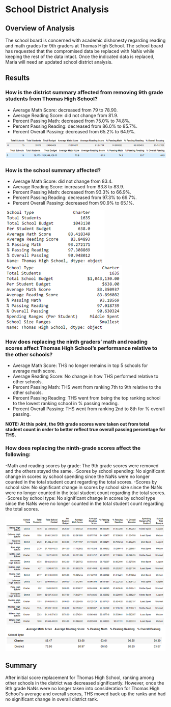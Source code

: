 # School District Analysis

## Overview of Analysis
The school board is concerned with academic dishonesty regarding reading and math grades for 9th graders at Thomas High School. The school board has requested that the compromised data be replaced with NaNs while keeping the rest of the data intact. Once the indicated data is replaced, Maria will need an updated school district analysis. 

## Results
### How is the district summary affected from removing 9th grade students from Thomas High School?
- Average Math Score: decreased from 79 to 78.90.
- Average Reading Score: did not change from 81.9.
- Percent Passing Math: decreased from 75.0% to 74.8%.
- Percent Passing Reading: decreased from 86.0% to 85.7%.
- Percent Overall Passing: decreased from 65.2% to 64.9%.

![District Summary Before](Resources/district_summary_before.png)
![District Summary After](Resources/district_summary_after.png)
    
### How is the school summary affected?
- Average Math Score: did not change from 83.4.
- Average Reading Score: increased from 83.8 to 83.9.
- Percent Passing Math: decreased from 93.3% to 66.9%.
- Percent Passing Reading: decreased from 97.3% to 69.7%.
- Percent Overall Passing: decreased from 90.9% to 65.1%.
    
![Thomas High School Summary Before](Resources/ths_summary_before.png)
![Thomas High School Summary After](Resources/ths_summary_after.png)

### How does replacing the ninth graders’ math and reading scores affect Thomas High School’s performance relative to the other schools?
- Average Math Score: THS no longer remains in top 5 schools for average math score.
- Average Reading Score: No change in how THS performed relative to other schools. 
- Percent Passing Math: THS went from ranking 7th to 9th relative to the other schools. 
- Percent Passing Reading: THS went from being the top ranking school to the lowest ranking school in % passing reading.
- Percent Overall Passing: THS went from ranking 2nd to 8th for % overall passing.
    
**NOTE: At this point, the 9th grade scores were taken out from total student count in order to better reflect true overall passing percentage for THS.**

### How does replacing the ninth-grade scores affect the following:
-Math and reading scores by grade: The 9th grade scores were removed and the others stayed the same.
-Scores by school spending: No significant change in scores by school spending since the NaNs were no longer counted in the total student count regarding the total scores. 
-Scores by school size: No significant change in scores by school size since the NaNs were no longer counted in the total student count regarding the total scores.
-Scores by school type: No significant change in scores by school type since the NaNs were no longer counted in the total student count regarding the total scores.

![District Summary by School Size and Spending](Resources/district_summary_complete.png)
![District Summary by School Type](Resources/district_summary_schooltype.png)


## Summary
After initial score replacement for Thomas High School, ranking among other schools in the district was decreased significantly. However, once the 9th grade NaNs were no longer taken into consideration for Thomas High School's average and overall scores, THS moved back up the ranks and had no significant change in overall district rank. 
